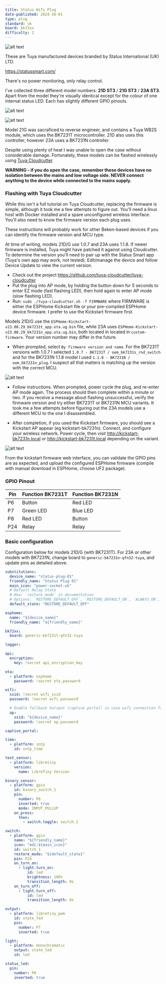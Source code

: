 ```yaml
---
title: Status Wifi Plug
date-published: 2024-10-01
type: plug
standard: uk
board: bk72xx
difficulty: 2
---
```


![alt text](Status-plug.jpg "Status Wifi Plug")

These are Tuya manufactured devices branded by Status International (UK) LTD.

https://statussmart.com/

There's no power monitoring, only relay control.

I've collected three different model numbers: **21D ST3** / **21G ST3** / **23A ST3**. Apart from the model they're visually identical except for the colour of one internal status LED. Each has slightly different GPIO pinouts.

![alt text](21DG.jpg "Model 21D/G with BK7231T")

![alt text](23A.jpg "Model 21D/G with BK7231T")

Model 21G was sacraficed to reverse engineer, and contains a Tuya WB2S module, which uses the BK7231T microcontroller. 21D also uses this controller, however 23A uses a BK7231N controller.

Despite using plenty of heat I was unable to open the case without considerable damage. Fortunately, these models can be flashed wirelessly using [Tuya Cloudcutter](https://github.com/tuya-cloudcutter/tuya-cloudcutter).

**WARNING - if you do open the case, remember these devices have no isolation between the mains and low voltage side. NEVER connect anything to the device while connected to the mains supply.**

### Flashing with Tuya Cloudcutter

While this isn't a full tutorial on Tuya Cloudcutter, replacing the firmware is simple, although it took me a few attempts to figure out. You'll need a linux host with Docker installed and a spare unconfigured wireless interface. You'll also need to know the firmware version each plug uses.

These instructions will probably work for other Beken-based devices if you can identify the firmware version and MCU type.

At time of writing, models 21D/G use 1.0.7 and 23A uses 1.1.8. If newer firmware is installed, Tuya might have patched it against using Cloudcutter. To determine the version you'll need to pair up with the Status Smart app (Tuya's own app may work, not tested). Edit/manage the device and follow Device Update to view the current version.

- Check out the project https://github.com/tuya-cloudcutter/tuya-cloudcutter
- Put the plug into AP mode, by holding the button down for 5 seconds to enter EZ mode (fast flashing LED), then hold again to enter AP mode (slow flashing LED).
- Run: `sudo ./tuya-cloudcutter.sh -f FIRMWARE` where FIRMWARE is either the ESPHome Kickstart file or your pre-compiled ESPHome device firmware. I prefer to use the Kickstart firmware first.

Models 21D/G use the `ESPHome-Kickstart-v23.08.29_bk7231t_app.ota.ug.bin` file, while 23A uses `ESPHome-Kickstart-v23.08.29_bk7231n_app.ota.ug.bin`, both located in located in `custom-firmware`. Your version number may differ in the future.

- When prompted, select `By firmware version and name`. For the BK7231T versions with 1.0.7 I selected `1.0.7 - BK7231T / oem_bk7231s_rnd_switch` and for the BK7231N 1.1.8 model I used `1.1.8 - BK7231N / oem_bk7231n_plug`. I suspect all that matters is matching up the version with the correct MCU.

![alt text](term1.png "Terminal start")

- Follow instructions. When prompted, power cycle the plug, and re-enter AP mode again. The process should then complete within a minute or two. If you receive a message about flashing unsuccessful, verify the firmware version and try either BK7231T or BK7231N MCU variants. It took me a few attempts before figuring out the 23A models use a different MCU to the one I disassembled.

- After completion, if you used the Kickstart firmware, you should see a Kickstart AP appear (eg kickstart-bk7231n). Connect, and configure your wireless network. Power cycle, then visit http://kickstart-bk7231n.local or http://kickstart-bk7231t.local depending on the variant.

![alt text](term2.png "Terminal finish")

From the kickstart firmware web interface, you can validate the GPIO pins are as expected, and upload the configured ESPHome firmware (compile with manual download in ESPHome, choose UF2 package).

### GPIO Pinout

| Pin | Function BK7231T | Function BK7231N |
| --- | ---------------- | ---------------- |
| P6  | Button           | Red LED          |
| P7  | Green LED        | Blue LED         |
| P8  | Red LED          | Button           |
| P24 | Relay            | Relay            |

### Basic configuration

Configuration below for models 21D/G (with BK7231T). For 23A or other models with BK7231N, change board to `generic-bk7231n-qfn32-tuya`, and update pins as detailed above.

```yaml
substitutions:
  device_name: "status-plug-01"
  friendly_name: "Status Plug 01"
  main_icon: "power-socket-uk"
  # Default Relay State
  # Aka: `restore_mode` in documentation
  # Options: `RESTORE_DEFAULT_OFF`, `RESTORE_DEFAULT_ON`, `ALWAYS_ON`, ALWAYS_OFF`
  default_state: "RESTORE_DEFAULT_OFF"

esphome:
  name: "${device_name}"
  friendly_name: "${friendly_name}"

bk72xx:
  board: generic-bk7231t-qfn32-tuya

logger:

api:
  encryption:
    key: !secret api_encryption_key

ota:
  - platform: esphome
    password: !secret ota_password

wifi:
  ssid: !secret wifi_ssid
  password: !secret wifi_password

  # Enable fallback hotspot (captive portal) in case wifi connection fails
  ap:
    ssid: "${device_name}"
    password: !secret ap_password

captive_portal:

time:
  - platform: sntp
    id: sntp_time

text_sensor:
  - platform: libretiny
    version:
      name: LibreTiny Version

binary_sensor:
  - platform: gpio
    id: binary_switch_1
    pin:
      number: P6
      inverted: true
      mode: INPUT_PULLUP
    on_press:
      then:
        - switch.toggle: switch_1

switch:
  - platform: gpio
    name: "${friendly_name}"
    icon: "mdi:${main_icon}"
    id: switch_1
    restore_mode: "${default_state}"
    pin: P24
    on_turn_on:
      - light.turn_on:
          id: led
          brightness: 100%
          transition_length: 0s
    on_turn_off:
      - light.turn_off:
          id: led
          transition_length: 0s

output:
  - platform: libretiny_pwm
    id: state_led
    pin:
      number: P7
      inverted: true

light:
  - platform: monochromatic
    output: state_led
    id: led

status_led:
  pin:
    number: P8
    inverted: true
```
